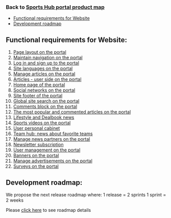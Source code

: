 ### Back to [Sports Hub portal product map](../../)

- [Functional requirements for Website](#functional-requirements-for-website)
- [Development roadmap](#development-roadmap)

## Functional requirements for Website:

1. [Page layout on the portal](/sports_hub_portal/web_application_features/project_layout/)
2. [Maintain navigation on the portal](/sports_hub_portal/web_application_features/maintain_navigation/)
3. [Log in and sign up to the portal](/sports_hub_portal/web_application_features/log_in_and_sign_up/)
4. [Site languages on the portal](/sports_hub_portal/web_application_features/site_languages/)
5. [Manage articles on the portal](/sports_hub_portal/web_application_features/manage_articles/)
6. [Articles - user side on the portal](/sports_hub_portal/web_application_features/articles_user_side/)
7. [Home page of the portal](/sports_hub_portal/web_application_features/home_page/)
8. [Social networks on the portal](/sports_hub_portal/web_application_features/social_networks/)
9. [Site footer of the portal](/sports_hub_portal/web_application_features/site_footer/)
10. [Global site search on the portal](/sports_hub_portal/web_application_features/global_site_search/)
11. [Comments block on the portal](/sports_hub_portal/web_application_features/comments/)
12. [The most popular and commented articles on the portal](/sports_hub_portal/web_application_features/most_popular_and_commented/)
13. [Lifestyle and Dealbook news](/sports_hub_portal/web_application_features/lifestyle_dealbook_news/)
14. [Sports videos on the portal](/sports_hub_portal/web_application_features/video_page/)
15. [User personal cabinet](/sports_hub_portal/web_application_features/user_profile_update/)
16. [Team hub: news about favorite teams](/sports_hub_portal/web_application_features/team_hub/)
17. [Manage news partners on the portal](/sports_hub_portal/web_application_features/manage_news_partners/)
18. [Newsletter subscription](/sports_hub_portal/web_application_features/newsletter_email/)
19. [User management on the portal](/sports_hub_portal/web_application_features/user_management/)
20. [Banners on the portal](/sports_hub_portal/web_application_features/banners/)
21. [Manage advertisements on the portal](/sports_hub_portal/web_application_features/manage_ads/)
22. [Surveys on the portal](/sports_hub_portal/web_application_features/surveys/)

## Development roadmap:

We propose the next release roadmap where:
    1 release = 2 sprints
    1 sprint = 2 weeks


Please [click here](https://docs.google.com/spreadsheets/d/1FGr5xKmmvYVBvGZDizURiUfLX6oDd3LUTettR0hlZ_k/edit?usp=sharing) to see roadmap details
